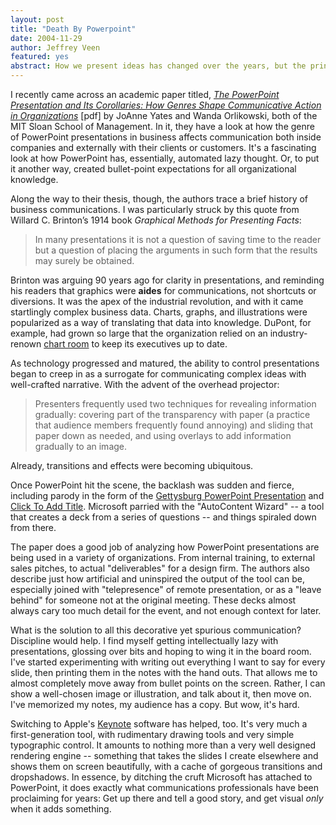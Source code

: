 ```yaml
--- 
layout: post
title: "Death By Powerpoint"
date: 2004-11-29
author: Jeffrey Veen
featured: yes
abstract: How we present ideas has changed over the years, but the princples remain the same
---
```

I recently came across an academic paper titled, <cite><a href="http://seeit.mit.edu/Publications/YatesOrlikowski-PP.pdf">The PowerPoint Presentation and Its Corollaries: How Genres Shape Communicative Action in Organizations</a></cite> [pdf] by JoAnne Yates and Wanda Orlikowski, both of the MIT Sloan School of Management. In it, they have a look at how the genre of PowerPoint presentations in business affects communication both inside companies and externally with their clients or customers. It's a fascinating look at how PowerPoint has, essentially, automated lazy thought. Or, to put it another way, created bullet-point expectations for all organizational knowledge.

Along the way to their thesis, though, the authors trace a brief history of business communications. I was particularly struck by this quote from Willard C. Brinton&rsquo;s 1914 book *Graphical Methods for Presenting Facts*:

>In many presentations it is not a question of saving time to the reader but a question of placing the arguments in such form that the results may surely be obtained.

Brinton was arguing 90 years ago for clarity in presentations, and reminding his readers that graphics were **aides** for communications, not shortcuts or diversions. It was the apex of the industrial revolution, and with it came startlingly complex business data. Charts, graphs, and illustrations were popularized as a way of translating that data into knowledge. DuPont, for example, had grown so large that the organization relied on an industry-renown <a href="http://www.cfo.com/article.cfm/2990236">chart room</a> to keep its executives up to date.

As technology progressed and matured, the ability to control presentations began to creep in as a surrogate for communicating complex ideas with well-crafted narrative. With the advent of the overhead projector:

>Presenters frequently used two techniques for revealing information gradually: covering part of the transparency with paper (a practice that audience members frequently found annoying) and sliding that paper down as needed, and using overlays to add information gradually to an image.

Already, transitions and effects were becoming ubiquitous.

Once PowerPoint hit the scene, the backlash was sudden and fierce, including parody in the form of the <a href="http://www.norvig.com/Gettysburg/">Gettysburg PowerPoint Presentation</a> and <a href="http://www.clicktoaddtitle.com/">Click To Add Title</a>. Microsoft parried with the "AutoContent Wizard" -- a tool that creates a deck from a series of questions -- and things spiraled down from there.

The paper does a good job of analyzing how PowerPoint presentations are being used in a variety of organizations. From internal training, to external sales pitches, to actual "deliverables" for a design firm. The authors also describe just how artificial and uninspired the output of the tool can be, especially joined with "telepresence" of remote presentation, or as a "leave behind" for someone not at the original meeting. These decks almost always cary too much detail for the event, and not enough context for later.

What is the solution to all this decorative yet spurious communication? Discipline would help. I find myself getting intellectually lazy with presentations, glossing over bits and hoping to wing it in the board room. I've started experimenting with writing out everything I want to say for every slide, then printing them in the notes with the hand outs. That allows me to almost completely move away from bullet points on the screen. Rather, I can show a well-chosen image or illustration, and talk about it, then move on. I've memorized my notes, my audience has a copy. But wow, it's hard.

Switching to Apple's <a href="http://www.apple.com/keynote/">Keynote</a> software has helped, too. It's very much a first-generation tool, with rudimentary drawing tools and very simple typographic control. It amounts to nothing more than a very well designed rendering engine -- something that takes the slides I create elsewhere and shows them on screen beautifully, with a cache of gorgeous transitions and dropshadows. In essence, by ditching the cruft Microsoft has attached to PowerPoint, it does exactly what communications professionals have been proclaiming for years: Get up there and tell a good story, and get visual _only_ when it adds something.
&#8203;